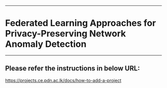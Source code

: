 ___
# Federated Learning Approaches for Privacy-Preserving Network Anomaly Detection
___

## Please refer the instructions in below URL:

https://projects.ce.pdn.ac.lk/docs/how-to-add-a-project
